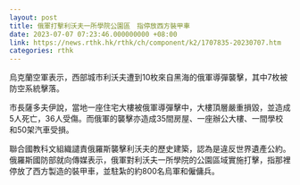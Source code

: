 ```yaml
---
layout: post
title: 俄軍打擊利沃夫一所學院公園區　指停放西方裝甲車
date: 2023-07-07 07:23:46.000000000 +08:00
link: https://news.rthk.hk/rthk/ch/component/k2/1707835-20230707.htm
categories: rthk
---
```


烏克蘭空軍表示，西部城市利沃夫遭到10枚來自黑海的俄軍導彈襲擊，其中7枚被防空系統擊落。

市長薩多夫伊說，當地一座住宅大樓被俄軍導彈擊中，大樓頂層嚴重損毀，並造成5人死亡，36人受傷。而俄軍的襲擊亦造成35間房屋、一座辦公大樓、一間學校和50架汽車受損。

聯合國教科文組織譴責俄羅斯襲擊利沃夫的歷史建築，認為是違反世界遺產公約。俄羅斯國防部就向傳媒表示，俄軍對利沃夫一所學院的公園區域實施打擊，指那裡停放了西方製造的裝甲車，並駐紮的約800名烏軍和僱傭兵。
